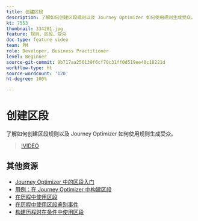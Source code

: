 ```yaml
---
title: 创建区段
description: 了解如何创建区段规则以及 Journey Optimizer 如何使用规则生成受众。
kt: 7553
thumbnail: 334281.jpg
feature: 规则、区段、受众
doc-type: feature video
team: PM
role: Developer, Business Practitioner
level: Beginner
source-git-commit: 9b717aa256139f6cf70c31ff0d519ee40c18221d
workflow-type: ht
source-wordcount: '120'
ht-degree: 100%

---
```



# 创建区段

了解如何创建区段规则以及 Journey Optimizer 如何使用规则生成受众。

>[!VIDEO](https://video.tv.adobe.com/v/334281?quality=12)

## 其他资源

* [Journey Optimizer 中的区段入门](https://experienceleague.adobe.com/docs/journey-optimizer/using/segment/about-segments.html?lang=zh-Hans)
* [用例：在 Journey Optimizer 中构建区段](https://experienceleague.adobe.com/docs/journey-optimizer/using/segment/creating-a-segment.html?lang=zh-Hans)
* [在历程中使用区段](https://experienceleague.adobe.com/docs/journey-optimizer/using/orchestrate-journeys/about-journey-building/read-segment.html?lang=zh-Hans)
* [在历程中使用区段鉴别事件](https://experienceleague.adobe.com/docs/journey-optimizer/using/orchestrate-journeys/about-journey-building/segment-qualification-events.html?lang=zh-Hans)
* [构建历程时在条件中使用区段](https://experienceleague.adobe.com/docs/journey-optimizer/using/orchestrate-journeys/about-journey-building/condition-activity.html?lang=zh-Hans#using-a-segment)
